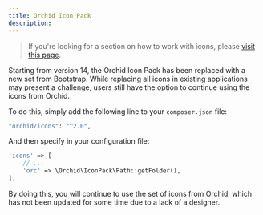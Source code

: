 ```yaml
---
title: Orchid Icon Pack
description: 
---
```



> If you're looking for a section on how to work with icons, please [visit this page](/en/docs/icons).

Starting from version 14, the Orchid Icon Pack has been replaced with a new set from Bootstrap. While replacing all icons in existing applications may present a challenge,
users still have the option to continue using the icons from Orchid.

To do this, simply add the following line to your `composer.json` file:

```bash
"orchid/icons": "^2.0",
```

And then specify in your configuration file:

```php
'icons' => [
    // ...
    'orc' => \Orchid\IconPack\Path::getFolder(),
],
```

By doing this, you will continue to use the set of icons from Orchid, which has not been updated for some time due to a lack of a designer.
